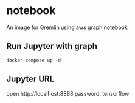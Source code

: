 # notebook
An image for Gremlin using aws graph notebook

## Run Jupyter with graph

```
docker-compose up -d
```

## Jupyter URL
open http://localhost:8888
password: tensorflow
